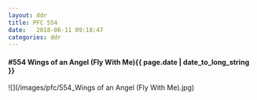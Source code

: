 ```yaml
---
layout: ddr
title: PFC 554
date:   2018-06-11 09:18:47
categories: ddr
---
```


#### **#554** Wings of an Angel (Fly With Me)<span class="pull-right">{{ page.date | date_to_long_string }}</span>
![](/images/pfc/554_Wings of an Angel (Fly With Me).jpg)
